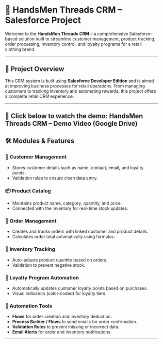 # 👔 HandsMen Threads CRM – Salesforce Project

Welcome to the **HandsMen Threads CRM** – a comprehensive Salesforce-based solution built to streamline customer management, product tracking, order processing, inventory control, and loyalty programs for a retail clothing brand.

---

## 📌 **Project Overview**

This CRM system is built using **Salesforce Developer Edition** and is aimed at improving business processes for retail operations. From managing customers to tracking inventory and automating rewards, this project offers a complete retail CRM experience.

---
🎥 Click below to watch the demo:
HandsMen Threads CRM – Demo Video (Google Drive)
---

## 🛠️ **Modules & Features**

### 👤 **Customer Management**
- Stores customer details such as name, contact, email, and loyalty points.
- Validation rules to ensure clean data entry.

### 📦 **Product Catalog**
- Maintains product name, category, quantity, and price.
- Connected with the inventory for real-time stock updates.

### 🛒 **Order Management**
- Creates and tracks orders with linked customer and product details.
- Calculates order total automatically using formulas.

### 🧮 **Inventory Tracking**
- Auto-adjusts product quantity based on orders.
- Validation to prevent negative stock.

### 💎 **Loyalty Program Automation**
- Automatically updates customer loyalty points based on purchases.
- Visual indicators (color-coded) for loyalty tiers.

### 🔄 **Automation Tools**
- **Flows** for order creation and inventory deduction.
- **Process Builder / Flows** to send emails for order confirmation.
- **Validation Rules** to prevent missing or incorrect data.
- **Email Alerts** for order and inventory notifications.

---


